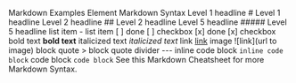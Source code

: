 Markdown Examples
Element Markdown Syntax
Level 1 headline # Level 1 headline
Level 2 headline ## Level 2 headline
Level 5 headline ##### Level 5 headline
list item - list item
[ ] done [ ] checkbox
[x] done [x] checkbox
bold text **bold text**
italicized text _italicized text_
link [link](https://www.example.com)
image ![link](url to image)
block quote > block quote
divider ---
inline code block `inline code block`
code block `code block`
See this Markdown Cheatsheet for more Markdown Syntax.
